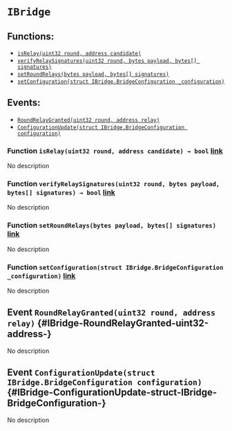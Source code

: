 # `IBridge`



## Functions:
- [`isRelay(uint32 round, address candidate)`](#IBridge-isRelay-uint32-address-)
- [`verifyRelaySignatures(uint32 round, bytes payload, bytes[] signatures)`](#IBridge-verifyRelaySignatures-uint32-bytes-bytes---)
- [`setRoundRelays(bytes payload, bytes[] signatures)`](#IBridge-setRoundRelays-bytes-bytes---)
- [`setConfiguration(struct IBridge.BridgeConfiguration _configuration)`](#IBridge-setConfiguration-struct-IBridge-BridgeConfiguration-)

## Events:
- [`RoundRelayGranted(uint32 round, address relay)`](#IBridge-RoundRelayGranted-uint32-address-)
- [`ConfigurationUpdate(struct IBridge.BridgeConfiguration configuration)`](#IBridge-ConfigurationUpdate-struct-IBridge-BridgeConfiguration-)

### Function `isRelay(uint32 round, address candidate) → bool` [link](#IBridge-isRelay-uint32-address-)
No description
### Function `verifyRelaySignatures(uint32 round, bytes payload, bytes[] signatures) → bool` [link](#IBridge-verifyRelaySignatures-uint32-bytes-bytes---)
No description
### Function `setRoundRelays(bytes payload, bytes[] signatures)` [link](#IBridge-setRoundRelays-bytes-bytes---)
No description
### Function `setConfiguration(struct IBridge.BridgeConfiguration _configuration)` [link](#IBridge-setConfiguration-struct-IBridge-BridgeConfiguration-)
No description

## Event `RoundRelayGranted(uint32 round, address relay)` {#IBridge-RoundRelayGranted-uint32-address-}
No description
## Event `ConfigurationUpdate(struct IBridge.BridgeConfiguration configuration)` {#IBridge-ConfigurationUpdate-struct-IBridge-BridgeConfiguration-}
No description
